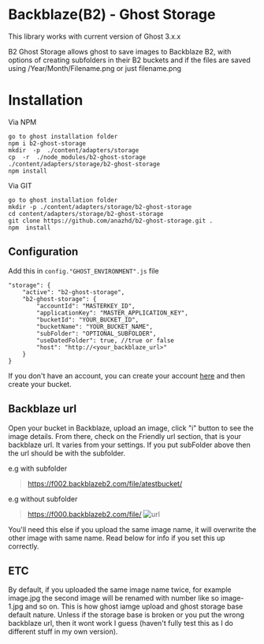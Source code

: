 #  Backblaze(B2) - Ghost Storage 

This library works with current version of Ghost 3.x.x

B2 Ghost Storage allows ghost to save images to Backblaze B2, with options of creating subfolders in their B2 buckets and if the files are saved using /Year/Month/Filename.png or just filename.png


# Installation

Via NPM
```
go to ghost installation folder
npm i b2-ghost-storage
mkdir  -p  ./content/adapters/storage
cp  -r  ./node_modules/b2-ghost-storage  ./content/adapters/storage/b2-ghost-storage
npm install
```

Via GIT
```
go to ghost installation folder
mkdir -p ./content/adapters/storage/b2-ghost-storage
cd content/adapters/storage/b2-ghost-storage
git clone https://github.com/anazhd/b2-ghost-storage.git .
npm  install

```

## Configuration

Add this in `config."GHOST_ENVIRONMENT".js` file

```
"storage": {
	"active": "b2-ghost-storage",
	"b2-ghost-storage": {
		"accountId": "MASTERKEY_ID",
		"applicationKey": "MASTER_APPLICATION_KEY",
		"bucketId": "YOUR_BUCKET_ID",
		"bucketName": "YOUR_BUCKET_NAME",
		"subFolder": "OPTIONAL_SUBFOLDER",
		"useDatedFolder": true, //true or false
		"host": "http://<your_backblaze_url>"
	}
}
```

If you don't have an account, you can create your account [here](https://www.backblaze.com) and then create your bucket.

## Backblaze url
Open your bucket in Backblaze, upload an image, click "i" button to see the image details. From there, check on the Friendly url section, that is your backblaze url. It varies from your settings. If you put subFolder above then the url should be with the subfolder.

e.g with subfolder
>https://f002.backblazeb2.com/file/atestbucket/

e.g without subfolder
>https://f000.backblazeb2.com/file/
![url](https://i.imgur.com/OiG6pjz.jpg)

You'll need this else if you upload the same image name, it will overwrite the other image with same name. Read below for info if you set this up correctly.

## ETC

By default, if you uploaded the same image name twice, for example image.jpg the second image will be renamed with number like so image-1.jpg and so on. This is how ghost iamge upload and ghost storage base default nature. Unless if the storage base is broken or you put the wrong backblaze url, then it wont work I guess (haven't fully test this as I do different stuff in my own version).
